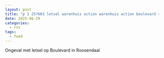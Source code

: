 ```yaml
---
layout: post
title: "p 1 257603 letsel warenhuis action warenhuis action boulevard roosendaal"
date: 2025-06-29
categories: 
  - rss
tags: 
  - feed
---
```


Ongeval met letsel op Boulevard in Roosendaal
